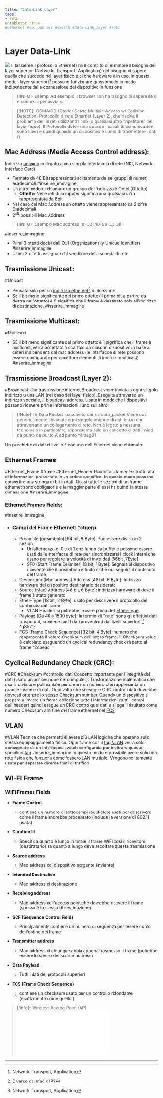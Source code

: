 ```yaml
---
title: "Data-Link Layer"
tags:
- reti
entabletoc :true
#ethernet #mac_address #switch #Data-Link_Layer #reti 
---
```

# Layer Data-Link

![](Studio/It%20Support/Bits%20and%20Bytes%20of%20Networking/Modello%20TCP%20IP.md#^4c42e6)
Il [](Studio/It%20Support/Bits%20and%20Bytes%20of%20Networking/Modello%20TCP%20IP.md#2%20Data-Link%20Layer%20Layer%20altri_nomi%7CData-Link%20Layer) (assieme il protocollo Ethernet) ha il compito di eliminare il bisogno dei layer superiori (Network, Transport, Application) del bisogno di sapere quello che succede nel layer fisico e di che hardware è in uso. In questo modo i layer superiori [^1]  possono funzionare grossomodo in modo indipendente dalla connessione del dispositivo in funzione

>[!INFO]-  Esempi
> Ad esempio il browser non ha bisogno di sapere se si è connessi per avviarsi

>[!NOTE]- CSMA/CD (Carrier Sense Multiple Access w/ Collision Detection)
> Protocollo di rete Ethernet (Layer 2), che risolve il problema dell [](Studio/It%20Support/Bits%20and%20Bytes%20of%20Networking/Alcuni%20Dispositivi%20di%20Rete.md#^3b7c91%20%7CCollision%20Domain) in reti utilizzanti l'hub (o qualsiasi altro "ripetitore" del layer fisico). 
> Il Protocollo determina quando i canali di comunicazioni sono liberi e quindi quando un dispositivo è libero di trasmettere i dati ([](Studio/It%20Support/Bits%20and%20Bytes%20of%20Networking/Physical%20Layer.md#Half%20Duplex%20%7CHalf%20Duplex))

## Mac Address (Media Access Control  address):
Indirizzo <u>univoco</u> collegato a una singola interfaccia di rete (NIC, Network Interface Card)

- Formato da 48 Bit rappresentati solitamente da sei gruppi di numeri esadecimali
#inserire_immagine 
- Un altro modo di chiamare un gruppo dell'indirizzo è Octet (Ottetto)
	- **Ottetto:** Nelle reti di computer significa una qualsiasi cifra rappresentata da 8bit 
- Nel caso del Mac Address un ottetto viene rappresentato da 2 cifre Esadecimali
- 2<sup>48</sup> possibili Mac Address 
>[!INFO]- Esempio Mac address
>18-C0-4D-98-E3-38

#inserire_immagine 
- Primi 3 ottetti decisi dall'OUI (Organizationally Unique Identifier)
#inserire_immagine 
- Ultimi 3 ottetti assegnati dal venditore della scheda di rete

## Trasmissione Unicast:
#Unicast
- Pensata solo per un <u>indirizzo ethernet</u>[^2] di ricezione
- Se il bit meno significante del primo ottetto (il primo bit a partire da destra nell'ottetto) è 0 significa che il frame è destinato solo all'indirizzo di destinazione.
#inserire_immagine 
## Trasmissione Multicast:
#Multicast
- SE il bit meno significante del primo ottetto è 1 significa che il frame è multicast, verrà accettato o scartato da ciascun dispositivo in base ai criteri indipendenti dal mac address (le interfacce di rete possono essere configurate per accettare elementi di indirizzi multicast)
#inserire_immagine 
## Trasmissione Broadcast (Layer 2):
#Broadcast
Una trasmissione internet Broadcast viene inviata a ogni singolo indirizzo u una LAN (nel caso del layer fisico).
Eseguita attraverso un indirizzo speciale, il broadcast address.
Usata in modo che i dispositivi possano ricevere prime informazioni l'uno sull'altro

>[!Note] ## Data Packet (pacchetto dati):
#data_packet
Viene così genericamente chiamato ogni singolo insieme di dati binari che attraversano un collegamento di rete. 
Non è legato a nessuna tecnologia in particolare, rappresenta solo un concetto di dati inviati da punto da  punto A ad punto ^8meg81

Un pacchetto di dati di livello 2 con uso dell'Ethernet viene chiamato:
## Ethernet Frames
#Ethernet_Frame #frame #Ethernet_Header
 Raccolta altamente strutturata di informazioni presentate in un ordine specifico. In questo modo possono convertire una stringa di bit in dati.
Quasi tutte le sezioni di un frame ethernet sono obbligatorie e la maggior parte di essi ha quindi la stessa dimensione 
#inserire_immagine 
### Ethernet Frames Fields:

#inserire_immagine 

- ### Campi del Frame Ethernet: ^otqerp
	- Preamble (preambolo) [64 bit, 8 Byte]:  Può essere diviso in 2 sezioni;
		- Un alternanza di 0 e di 1 che fanno da buffer e possono essere usati dalle interfacce di rete per sincronizzarsi i clock interni che usano per regolare la velocità di invio dati [56bit ,7Byte]
		- SFD (Start Frame Delimiter) [8 bit, 1 Byte]: Segnala al dispositivo ricevente che il preambolo è finito e che ora seguirà il contenuto del frame
	- Destination (Mac address) Address [48 bit, 6 Byte]: Indirizzo hardware del dispositivo destinatario desiderato
	- Source (Mac) Address [48 bit, 6 Byte]:  Indirizzo hardware di dove il frame è stato generato
	- Ether-Type [18 bit, 2 Byte]: usato per descrivere il protocollo del contenuto del frame
		- VLAN Header: si potrebbe trovare prima dell [Ether-Type](#VLAN)
	- Payload [Da 46 a 1500 byte]: In termini di "rete" sono gli effettivi dati trasportati, contiene tutti i dati provenienti dai livelli superiori [^1] ^q8571z
	- FCS (Frame Check Sequence) [32 bit, 4 Byte]: numero che rappresenta il valore Checksum dell'intero frame. Il Checksum value è calcolato eseguendo un cyclical redundancy check rispetto al frame ^2cbeac

## Cyclical Redundancy Check (CRC):
#CRC #Checksum #controllo_dati
Concetto importante per l'integrità dei dati (usato un po' ovunque nei computer).
Trasformazione matematica che usa la divisione polinomiale per creare un numero che rappresenta un grande insieme di dati.
Ogni volta che si esegue CRC contro i dati dovrebbe dovresti ottenere lo stesso Checksum number.
Quando un dispositivo si prepara a inviare un frame colleziona tutte l informazioni (tutti i campi dell'header) quindi esegue un CRC contro quei dati e allega il risultato come numero Checksum alla fine del frame ethernet nel [FCS](#%5E2cbeac) 

## VLAN
#VLAN
Tecnica che permetti di avere più LAN logiche che operano sullo stesso equipaggiamento fisico. Ogni frame con il <u>tag VLAN</u> verrà solo consegnato da un interfaccia switch configurata per inoltrare questo specifico <u>tag</u>
#inserire_immagine 
In questo modo è possibile avere solo una rete fisica che funziona come fossero LAN multiple. Vengono solitamente usate per separare diverse fonti di traffico




## WI-FI Frame
### WiFi Frames Fields
- **Frame Control**
	- contiene un numero di sottocampi (subfields) usati per descrivere come il frame andrebbe processato (include la versione di 802.11 usata) 

- **Duration Id** 
	- Specifica quanto è lungo in totale il frame WiFi così il ricevitore (destinatario) sa quanto a lungo deve ascoltare questa trasmissione

- **Source address**
	- Mac address del dispositivo sorgente (inviante)

- **Intended Destination**
	- Mac address di destinazione

- **Receiving address**
	- Mac address dell'access point che dovrebbe ricevere il frame (spesso è lo stesso di destinazione)

- **SCF (Sequence Control Field)**
	- Principalmente contiene un numero di sequenza per tenere conto dell'ordine dei frame 

- **Transmitter address**
	- Mac address di chiunque abbia appena trasmesso il frame (potrebbe essere lo stesso del source address)

- **Data Payload**
	- Tutti i dati dei protocolli superiori
	
- **FCS (Frame Check Sequence)**
	- contiene un checksum usato per un controllo ridondante (esattamente come quello [](Studio/It%20Support/Bits%20and%20Bytes%20of%20Networking/Data-Link%20Layer.md#Ethernet%20Frames%20Fields%7Cethernet))

>[!info]- Wireless Access Point (AP)
>![](Studio/It%20Support/Bits%20and%20Bytes%20of%20Networking/Alcuni%20Dispositivi%20di%20Rete.md#Wireless%20Access%20Point)






---
[^1]: Network, Transport, Application
[^2]: Diverso dal mac o IP?